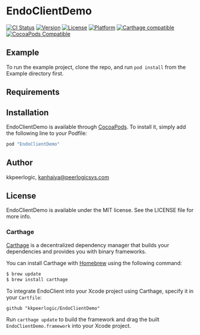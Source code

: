 # EndoClientDemo

[![CI Status](http://img.shields.io/travis/kkpeerlogic/EndoClientDemo.svg?style=flat)](https://travis-ci.org/kkpeerlogic/EndoClientDemo)
[![Version](https://img.shields.io/cocoapods/v/EndoClientDemo.svg?style=flat)](http://cocoapods.org/pods/EndoClientDemo)
[![License](https://img.shields.io/cocoapods/l/EndoClientDemo.svg?style=flat)](http://cocoapods.org/pods/EndoClientDemo)
[![Platform](https://img.shields.io/cocoapods/p/EndoClientDemo.svg?style=flat)](http://cocoapods.org/pods/EndoClientDemo)
[![Carthage compatible](https://img.shields.io/badge/Carthage-compatible-4BC51D.svg?style=flat)](https://github.com/Carthage/Carthage)
[![CocoaPods Compatible](https://img.shields.io/cocoapods/v/EndoClientDemo.svg)](https://img.shields.io/cocoapods/v/EndoClientDemo.svg)

## Example

To run the example project, clone the repo, and run `pod install` from the Example directory first.

## Requirements

## Installation

EndoClientDemo is available through [CocoaPods](http://cocoapods.org). To install
it, simply add the following line to your Podfile:

```ruby
pod "EndoClientDemo"
```

## Author

kkpeerlogic, kanhaiya@peerlogicsys.com

## License

EndoClientDemo is available under the MIT license. See the LICENSE file for more info.

### Carthage

[Carthage](https://github.com/Carthage/Carthage) is a decentralized dependency manager that builds your dependencies and provides you with binary frameworks.

You can install Carthage with [Homebrew](http://brew.sh/) using the following command:

```bash
$ brew update
$ brew install carthage
```

To integrate EndoClient into your Xcode project using Carthage, specify it in your `Cartfile`:

```ogdl
github "kkpeerlogic/EndoClientDemo"
```

Run `carthage update` to build the framework and drag the built `EndoClientDemo.framework` into your Xcode project.
